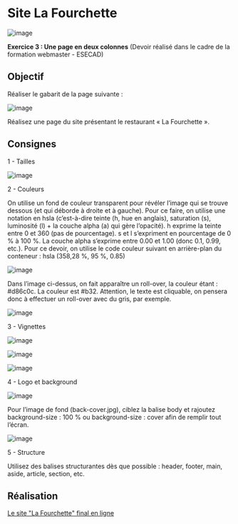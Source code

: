 # Site La Fourchette

![image](https://github.com/user-attachments/assets/381d3268-1c0b-4fad-b500-bede7d3c0a40)

**Exercice 3 : Une page en deux colonnes** (Devoir réalisé dans le cadre de la formation webmaster - ESECAD)

## Objectif

Réaliser le gabarit de la page suivante : 

![image](https://github.com/user-attachments/assets/208b7193-ff79-4257-9d9b-30deab812052)

Réalisez une page du site présentant le restaurant « La Fourchette ».

## Consignes

1 - Tailles

![image](https://github.com/user-attachments/assets/cd318c5d-8b9f-4c23-8324-9560be32a161)

2 - Couleurs

On utilise un fond de couleur transparent pour révéler l’image qui se trouve dessous (et qui déborde à droite et à gauche). Pour ce faire, on utilise une notation en hsla (c’est-à-dire teinte (h, hue en anglais), saturation (s), luminosité (l) + la couche alpha (a) qui gère l’opacité).
h exprime la teinte entre 0 et 360 (pas de pourcentage).
s et l s’expriment en pourcentage de 0 % à 100 %.
La couche alpha s’exprime entre 0.00 et 1.00 (donc 0.1, 0.99, etc.).
Pour ce devoir, on utilise le code couleur suivant en arrière-plan du conteneur :
hsla (358,28 %, 95 %, 0.85)

![image](https://github.com/user-attachments/assets/1e41eeb1-723d-4241-8b77-7da07e611fc8)

Dans l’image ci-dessus, on fait apparaître un roll-over, la couleur étant : #d86c0c.
La couleur est #b32.
Attention, le texte est cliquable, on pensera donc à effectuer un roll-over avec du gris, par exemple.

![image](https://github.com/user-attachments/assets/85106655-9f3e-49c2-9c79-3ffa0338e653)

3 - Vignettes

![image](https://github.com/user-attachments/assets/8cc679aa-ab0b-4cfb-82f0-ffe338d08cb1)

![image](https://github.com/user-attachments/assets/bbc92054-b70a-4d21-b7b9-93da4fde4e3a)

![image](https://github.com/user-attachments/assets/d81cb53f-69ba-48c7-9630-722cc63fdfe0)

4 - Logo et background

![image](https://github.com/user-attachments/assets/4e614776-c8e9-4ed4-8d60-6318222ea1ed)

Pour l’image de fond (back-cover.jpg), ciblez la balise body et rajoutez background-size : 100 % ou background-size : cover afin de remplir tout l’écran.

![image](https://github.com/user-attachments/assets/c844194d-b656-4f5f-a074-bd1cfdc0d324)

5 - Structure

Utilisez des balises structurantes dès que possible : header, footer, main, aside, article, section, etc.

## Réalisation

[Le site "La Fourchette" final en ligne](https://vanessafauvet.github.io/La-Fourchette/)

